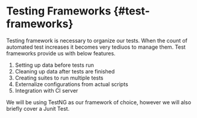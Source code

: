 # Testing Frameworks {#test-frameworks}

Testing framework is necessary to organize our tests. When the count of automated test increases it becomes very tediuos to manage them. Test frameworks provide us with below features.

1. Setting up data before tests run
2. Cleaning up data after tests are finished
3. Creating suites to run multiple tests
4. Externalize configurations from actual scripts
5. Integration with CI server

We will be using TestNG as our framework of choice, however we will also briefly cover a Junit Test.

